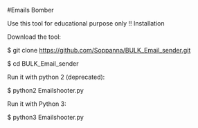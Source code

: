 #Emails Bomber

Use this tool for educational purpose only !!
Installation

Download the tool:

$ git clone https://github.com/Soppanna/BULK_Email_sender.git

$ cd BULK_Email_sender

Run it with python 2 (deprecated):

$ python2 Emailshooter.py

Run it with Python 3:

$ python3 Emailshooter.py
